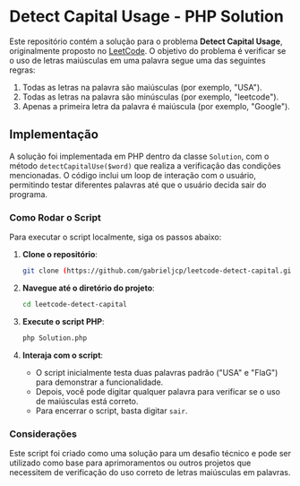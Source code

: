 # Detect Capital Usage - PHP Solution

Este repositório contém a solução para o problema **Detect Capital Usage**, originalmente proposto no [LeetCode](https://leetcode.com/problems/detect-capital/). O objetivo do problema é verificar se o uso de letras maiúsculas em uma palavra segue uma das seguintes regras:

1. Todas as letras na palavra são maiúsculas (por exemplo, "USA").
2. Todas as letras na palavra são minúsculas (por exemplo, "leetcode").
3. Apenas a primeira letra da palavra é maiúscula (por exemplo, "Google").

## Implementação

A solução foi implementada em PHP dentro da classe `Solution`, com o método `detectCapitalUse($word)` que realiza a verificação das condições mencionadas. O código inclui um loop de interação com o usuário, permitindo testar diferentes palavras até que o usuário decida sair do programa.

### Como Rodar o Script

Para executar o script localmente, siga os passos abaixo:

1. **Clone o repositório**:
   
   ```bash
   git clone (https://github.com/gabrieljcp/leetcode-detect-capital.git)
   
2. **Navegue até o diretório do projeto**:

   ```bash
   cd leetcode-detect-capital

3. **Execute o script PHP**:

    ```bash
    php Solution.php

4. **Interaja com o script**:

    * O script inicialmente testa duas palavras padrão ("USA" e "FlaG") para demonstrar a funcionalidade.
    * Depois, você pode digitar qualquer palavra para verificar se o uso de maiúsculas está correto.
    * Para encerrar o script, basta digitar `sair`.

### Considerações

Este script foi criado como uma solução para um desafio técnico e pode ser utilizado como base para aprimoramentos ou outros projetos que necessitem de verificação do uso correto de letras maiúsculas em palavras.

    
   
